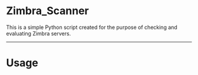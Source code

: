 # Zimbra_Scanner

This is a simple Python script created for the purpose of checking and evaluating Zimbra servers.

--------------------------------------------------------------------------------------------------
# Usage

